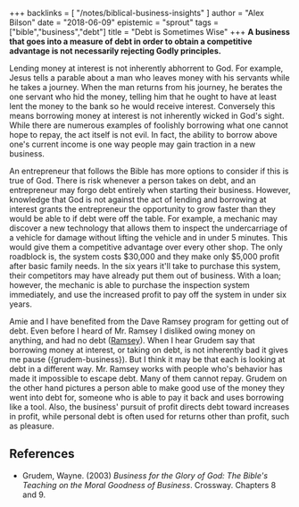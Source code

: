 +++
backlinks = [
  "/notes/biblical-business-insights"
]
author = "Alex Bilson"
date = "2018-06-09"
epistemic = "sprout"
tags = ["bible","business","debt"]
title = "Debt is Sometimes Wise"
+++
**A business that goes into a measure of debt in order to obtain a competitive advantage is not necessarily rejecting Godly principles.**

Lending money at interest is not inherently abhorrent to God.  For example, Jesus tells a parable about a man who leaves money with his servants while he takes a journey.  When the man returns from his journey, he berates the one servant who hid the money, telling him that he ought to have at least lent the money to the bank so he would receive interest.  Conversely this means borrowing money at interest is not inherently wicked in God's sight.  While there are numerous examples of foolishly borrowing what one cannot hope to repay, the act itself is not evil.  In fact, the ability to borrow above one's current income is one way people may gain traction in a new business.

An entrepreneur that follows the Bible has more options to consider if this is true of God.  There is risk whenever a person takes on debt, and an entrepreneur may forgo debt entirely when starting their business.  However, knowledge that God is not against the act of lending and borrowing at interest grants the entrepreneur the opportunity to grow faster than they would be able to if debt were off the table.  For example, a mechanic may discover a new technology that allows them to inspect the undercarriage of a vehicle for damage without lifting the vehicle and in under 5 minutes.  This would give them a competitive advantage over every other shop.  The only roadblock is, the system costs $30,000 and they make only $5,000 profit after basic family needs.  In the six years it'll take to purchase this system, their competitors may have already put them out of business.  With a loan; however, the mechanic is able to purchase the inspection system immediately, and use the increased profit to pay off the system in under six years.

Amie and I have benefited from the Dave Ramsey program for getting out of debt.  Even before I heard of Mr. Ramsey I disliked owing money on anything, and had no debt ([Ramsey](http://www.daveramsey.com/home/)).  When I hear Grudem say that borrowing money at interest, or taking on debt, is not inherently bad it gives me pause ({grudem-business}).  But I think it may be that each is looking at debt in a different way.  Mr. Ramsey works with people who's behavior has made it impossible to escape debt.  Many of them cannot repay.  Grudem on the other hand pictures a person able to make good use of the money they went into debt for, someone who is able to pay it back and uses borrowing like a tool.  Also, the business' pursuit of profit directs debt toward increases in profit, while personal debt is often used for returns other than profit, such as pleasure.

## References

- Grudem, Wayne. (2003) _Business for the Glory of God: The Bible's Teaching on the Moral Goodness of Business_. Crossway. Chapters 8 and 9.
